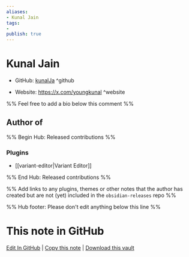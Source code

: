 ```yaml
---
aliases:
- Kunal Jain
tags:
- 
publish: true
---
```


# Kunal Jain

- GitHub: [kunalJa](https://github.com/kunalJa/) ^github
<!-- - Discord: `@` ^discord-->
- Website: <https://x.com/youngkunal> ^website
<!-- - [[Publish sites|Publish site]]: <https://> ^publish-->

%% Feel free to add a bio below this comment %%


## Author of

%% Begin Hub: Released contributions %%
### Plugins
- [[variant-editor|Variant Editor]]

%% End Hub: Released contributions %%

%% Add links to any plugins, themes or other notes that the author has created but are not (yet) included in the `obsidian-releases` repo %%

<!--
### Unlisted plugins
-->

<!--
### Others
-->

<!--
## Sponsor this author
-->

<!-- - [[GitHub sponsors]]: [Sponsor @kunalJa on GitHub Sponsors](https://github.com/sponsors/kunalJa) ^github-sponsor-->
<!-- - [[Buy me a coffee]]: <https://> ^buy-me-a-coffee-->
<!-- - [[PayPal]]: <https://> ^paypal-->
<!-- - [[Patreon]]: <https://> ^patreon-->

<!--
## Follow this author
-->

<!-- - [[YouTube Channels|On YouTube]]: <https://> ^youtube-->
<!-- - Twitter: <https://> ^twitter-->
<!-- - ... -->

%% Hub footer: Please don't edit anything below this line %%

# This note in GitHub

<span class="git-footer">[Edit In GitHub](https://github.dev/obsidian-community/obsidian-hub/blob/main/01%20-%20Community/People/kunalJa.md "git-hub-edit-note") | [Copy this note](https://raw.githubusercontent.com/obsidian-community/obsidian-hub/main/01%20-%20Community/People/kunalJa.md "git-hub-copy-note") | [Download this vault](https://github.com/obsidian-community/obsidian-hub/archive/refs/heads/main.zip "git-hub-download-vault") </span>
